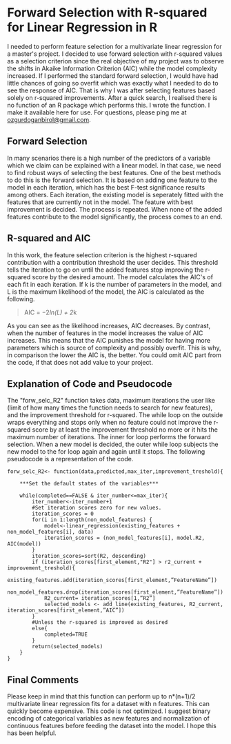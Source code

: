 # Forward Selection with R-squared for Linear Regression in R

I needed to perform feature selection for a multivariate linear regression for a master's project. I decided to use forward selection with r-squared values as a selection criterion since the real objective of my project was to observe the shifts in Akaike Information Criterion (AIC) while the model complexity increased. If I performed the standard forward selection, I would have had little chances of going so overfit which was exactly what I needed to do to see the response of AIC. That is why I was after selecting features based solely on r-squared improvements. After a quick search, I realised there is no function of an R package which performs this. I wrote the function. I make it available here for use. For questions, please ping me at ozgurdoganbirol@gmail.com.

## Forward Selection

In many scenarios there is a high number of the predictors of a variable which we claim can be explained with a linear model. In that case, we need to find robust ways of selecting the best features. One of the best methods to do this is the forward selection. It is based on adding one feature to the model in each iteration, which has the best F-test significance results among others. Each iteration, the existing model is seperately fitted with the features that are currently not in the model. The feature with best improvement is decided. The process is repeated. When none of the added features contribute to the model significantly, the process comes to an end.

## R-squared and AIC

In this work, the feature selection criterion is the highest r-squared contribution with a contribution threshold the user decides. This threshold tells the iteration to go on until the added features stop improving the r-squared score by the desired amount. The model calculates the AIC's of each fit in each iteration. If k is the number of parameters in the model, and L is the maximum likelihood of the model, the AIC is calculated as the following. 

> AIC = −2*ln(L) + 2*k  

As you can see as the likelihood increases, AIC decreases. By contrast, when the number of features in the model increases the value of AIC increases. This means that the AIC punishes the model for having more parameters which is source of complexity and possibly overfit. This is why, in comparison the lower the AIC is, the better. You could omit AIC part from the code, if that does not add value to your project.

## Explanation of Code and Pseudocode

The "forw_selc_R2" function takes data, maximum iterations the user like (limit of how many times the function needs to search for new features), and the improvement threshold for r-squared. The while loop on the outside wraps everything and stops only when no feature could not improve the r-squared score by at least the improvement threshold no more or it hits the maximum number of iterations. The inner for loop performs the forward selection. When a new model is decided, the outer while loop subjects the new model to the for loop again and again until it stops. The following pseudocode is a representation of the code.

```
forw_selc_R2<- function(data,predicted,max_iter,improvement_treshold){

	***Set the default states of the variables***
  
	while(completed==FALSE & iter_number<=max_iter){
		iter_number<-iter_number+1
		#Set iteration scores zero for new values.
		iteration_scores = 0
		for(i in 1:length(non_model_features) {
			model<-linear_regression(existing_features + non_model_features[i], data)
			iteration_scores = (non_model_features[i], model.R2, AIC(model))
		}
		iteration_scores=sort(R2, descending)
		if (iteration_scores[first_element,"R2"] > r2_current + improvement_treshold){
			existing_features.add(iteration_scores[first_element,”FeatureName”])
			non_model_features.drop(iteration_scores[first_element,”FeatureName”])
			R2_current= iteration_scores[1,”R2”]
			selected_models <- add_line(existing_features, R2_current,       iteration_scores[first_element,”AIC”])
		}
		#Unless the r-squared is improved as desired
		else{
			completed=TRUE
		}
		return(selected_models)
	}
}
```
## Final Comments

Please keep in mind that this function can perform up to n*(n+1)/2 multivariate linear regression fits for a dataset with n features. This can quickly become expensive. This code is not optimized. I suggest binary encoding of categorical variables as new features and normalization of continuous features before feeding the dataset into the model. I hope this has been helpful.
